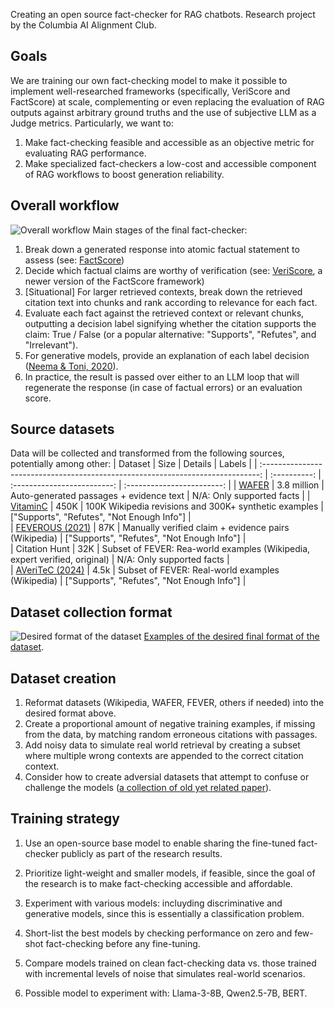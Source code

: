 Creating an open source fact-checker for RAG chatbots. Research project by the Columbia AI Alignment Club.

## Goals
We are training our own fact-checking model to make it possible to implement well-researched frameworks (specifically, VeriScore and FactScore) at scale, complementing or even replacing the evaluation of RAG outputs against arbitrary ground truths and the use of subjective LLM as a Judge metrics. Particularly, we want to:
1. Make fact-checking feasible and accessible as an objective metric for evaluating RAG performance.
2. Make specialized fact-checkers a low-cost and accessible component of RAG workflows to boost generation reliability.

## Overall workflow
![Overall workflow](project/Fact-Checker%20Workflow.jpg)
Main stages of the final fact-checker: 
1. Break down a generated response into atomic factual statement to assess (see: [FactScore](https://arxiv.org/abs/2305.14251))
2. Decide which factual claims are worthy of verification (see: [VeriScore](https://arxiv.org/html/2406.19276v1), a newer version of the FactScore framework)
3. [Situational] For larger retrieved contexts, break down the retrieved citation text into chunks and rank according to relevance for each fact.
4. Evaluate each fact against the retrieved context or relevant chunks, outputting a decision label signifying whether the citation supports the claim: True / False (or a popular alternative: "Supports", "Refutes", and "Irrelevant").
5. For generative models, provide an explanation of each label decision ([Neema & Toni, 2020](https://arxiv.org/abs/2011.03870)).
6. In practice, the result is passed over either to an LLM loop that will regenerate the response (in case of factual errors) or an evaluation score.

## Source datasets
Data will be collected and transformed from the following sources, potentially among other:
|                                       Dataset                                    |     Size    |           Details                           |          Labels            |
| :-----------------------------------------------------------------------------: | :----------: | :-------------------------: | :------------------------: |
|  [WAFER](https://github.com/facebookresearch/side/blob/main/datasets/WAFER.md)  | 3.8 million  |  Auto-generated passages + evidence text    | N/A: Only supported facts   |
|  [VitaminC](https://github.com/TalSchuster/VitaminC)                           |     450K      |    100K Wikipedia revisions and 300K+ synthetic examples   |    ["Supports", "Refutes", "Not Enough Info"]  |  
|  [FEVEROUS (2021)](https://fever.ai/dataset/feverous.html)                      |     87K      |  Manually verified claim + evidence pairs (Wikipedia)     | ["Supports", "Refutes", "Not Enough Info"]    |  
|   Citation Hunt                                                                 |     32K      |    Subset of FEVER: Rea-world examples (Wikipedia, expert verified, original)    |    N/A: Only supported facts  |   
|  [AVeriTeC (2024)](https://fever.ai/dataset/averitec.html)                     |     4.5k     |      Subset of FEVER: Real-world examples (Wikipedia)      | ["Supports", "Refutes", "Not Enough Info"]    | 

## Dataset collection format
![Desired format of the dataset](project/Fact-Checker.jpg)
[Examples of the desired final format of the dataset](https://docs.google.com/spreadsheets/d/10Dg2ox2oGiAoHKWaFDzwj_JAPou9FBGvbhlXQOjt1xQ/edit?usp=sharing). 

## Dataset creation 
1. Reformat datasets (Wikipedia, WAFER, FEVER, others if needed) into the desired format above.
2. Create a proportional amount of negative training examples, if missing from the data, by matching random erroneous citations with passages.
3. Add noisy data to simulate real world retrieval by creating a subset where multiple wrong contexts are appended to the correct citation context.
4. Consider how to create adversial datasets that attempt to confuse or challenge the models ([a collection of old yet related paper](https://github.com/neemakot/Fact-Checking-Survey/blob/main/README.md?utm_source=chatgpt.com#adversarial-training-for-automated-fact-checking)).

## Training strategy
1. Use an open-source base model to enable sharing the fine-tuned fact-checker publicly as part of the research results.
2. Prioritize light-weight and smaller models, if feasible, since the goal of the research is to make fact-checking accessible and affordable.
3. Experiment with various models: incluyding discriminative and generative models, since this is essentially a classification problem. 
4. Short-list the best models by checking performance on zero and few-shot fact-checking before any fine-tuning.
5. Compare models trained on clean fact-checking data vs. those trained with incremental levels of noise that simulates real-world scenarios.

7. Possible model to experiment with: Llama-3-8B, Qwen2.5-7B, BERT.
